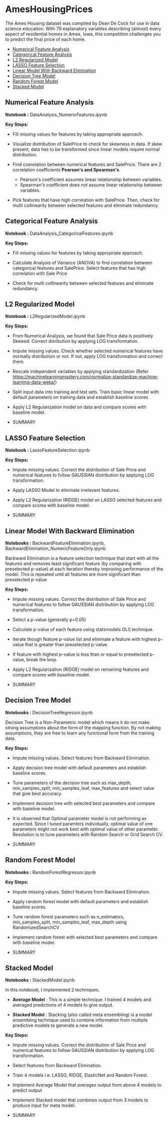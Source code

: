 # AmesHousingPrices


The Ames Housing dataset was compiled by Dean De Cock for use in data science education. With 79 explanatory variables describing (almost) every aspect of residential homes in Ames, Iowa, this competition challenges you to predict the final price of each home.

  - [Numerical Feature Analysis](#numerical-feature-analysis)
  - [Categorical Feature Analysis](#categorical-feature-analysis)
  - [L2 Regularized Model](#l2-regularized-model)
  - [LASSO Feature Selection](#lasso-feature-selection)
  - [Linear Model With Backward Elimination](#linear-model-with-backward-elimination)
  - [Decision Tree Model](#decision-tree-model)
  - [Random Forest Model](#random-forest-model)
  - [Stacked Model](#stacked-model)
  
  
## Numerical Feature Analysis

**Notebook :** DataAnalysis_NumericFeatures.ipynb

**Key Steps:**
* Fill missing values for features by taking appropriate approach.

* Visualize distribution of SalePrice to check for skewness in data. If skew present, data has to be transformed since linear models require normal distribution.

* Find coorelation between numerical features and SalePrice. There are 2 correlation coefficients **Pearson's and Spearman's**.
  - Pearson's coefficient assumes linear relationship between variables.
  - Spearman's coefficient does not assume linear relationship between variables.
  
* Pick features that have high correlation with SalePrice. Then, check for multi collinearity between selected features and eliminate redundancy.


## Categorical Feature Analysis

**Notebook :** DataAnalysis_CategoricalFeatures.ipynb

**Key Steps:**
* Fill missing values for features by taking appropriate approach.

* Calculate Analysis of Variance (ANOVA) to find correlation between categorical features and SalePrice. Select features that has high correlation with Sale Price.
  
* Check for multi collinearity between selected features and eliminate redundancy.


## L2 Regularized Model

**Notebook :** L2RegularizedModel.ipynb

**Key Steps:**

* From Numerical Analysis, we found that Sale Price data is positively Skewed. Correct disribution by applying LOG transformation.

* Impute missing values. Check whether selected numerical features have normally distribution or not. If not, apply LOG transformation and correct them.
  
* Rescale independent variables by applying standardization (Refer https://machinelearningmastery.com/normalize-standardize-machine-learning-data-weka/)

* Split input data into training and test sets. Train basic linear model with default parameters on training data and establish baseline scores.

* Apply L2 Regularization model on data and compare scores with baseline model.

* SUMMARY


## LASSO Feature Selection

**Notebook :** LassoFeatureSelection.ipynb

**Key Steps:**

* Impute missing values. Correct the distribution of Sale Price and numerical features to follow GAUSSIAN distribution by applying LOG transformation. 

* Apply LASSO Model to eliminate irrelevant features.

* Apply L2 Regularization (RIDGE) model on LASSO selected features and compare scores with baseline model.

* SUMMARY


## Linear Model With Backward Elimination

**Notebooks :** BackwardFeatureElimination.ipynb, BackwardElimination_NumericFeatureOnly.ipynb

Backward Elimination is a feature selection technique that start with all the features and removes least significant feature (by comparing with preselected p-value) at each iteration thereby improving performance of the model. This is repeated until all features are more significant than preselected p-value

**Key Steps:**

* Impute missing values. Correct the distribution of Sale Price and numerical features to follow GAUSSIAN distribution by applying LOG transformation. 

* Select a p-value (generally p=0.05)

* Calculate p-value of each feature using statsmodels OLS technique. 

* Iterate though feature p-value list and eliminate a feature with highest p-value that is greater than preselected p-value.

* If feature with highest p-value is less than or equal to preselected p-value, break the loop.

* Apply L2 Regularization (RIDGE) model on remaining features and compare scores with baseline model.

* SUMMARY


## Decision Tree Model

**Notebooks :** DecisionTreeRegressor.ipynb

Decision Tree is a Non-Parametric model which means it do not make strong assumptions about the form of the mapping function. By not making assumptions, they are free to learn any functional form from the training data.

**Key Steps:**

* Impute missing values. Select features from Backward Elimination.

* Apply decision tree model with default parameters and establish baseline scores.

* Tune parameters of the decision tree such as max_depth, min_samples_split, min_samples_leaf, max_features and select value that give best accuracy. 

* Implement decision tree with selected best parameters and compare with baseline model.

* It is observed that Optimal parameter model is not performing as expected. Since I tuned paramters individually, optimal value of one parameters might not work best with optimal value of other parameter. Resolution is to tune parameters with Random Search or Grid Search CV.

* SUMMARY


## Random Forest Model

**Notebooks :** RandomForestRegressor.ipynb

**Key Steps:**

* Impute missing values. Select features from Backward Elimination.

* Apply random forest model with default parameters and establish baseline scores.

* Tune random forest parameters such as n_estimators, min_samples_split, min_samples_leaf, max_depth using RandomizedSearchCV

* Implement random forest with selected best parameters and compare with baseline model.

* SUMMARY


## Stacked Model

**Notebooks :** StackedModel.ipynb

In this notebook, I implemented 2 techniques.
* **Average Model** : This is a simple technique. I trained 4 models and averaged predictions of 4 models to give output.

* **Stacked Model** : Stacking (also called meta ensembling) is a model ensembling technique used to combine information from multiple predictive models to generate a new model. 

**Key Steps:**

* Impute missing values. Correct the distribution of Sale Price and numerical features to follow GAUSSIAN distribution by applying LOG transformation.

* Select features from Backward Elimination.

* Train 4 models i.e. LASSO, RIDGE, ElasticNet and Random Forest.

* Implement Average Model that averages output from above 4 models to predict output

* Implement Stacked model that combines output from 3 models to produce input for meta model.

* SUMMARY
